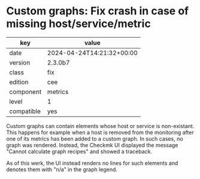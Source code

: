 [//]: # (werk v2)
# Custom graphs: Fix crash in case of missing host/service/metric

key        | value
---------- | ---
date       | 2024-04-24T14:21:32+00:00
version    | 2.3.0b7
class      | fix
edition    | cee
component  | metrics
level      | 1
compatible | yes

Custom graphs can contain elements whose host or service is non-existant. This happens for example
when a host is removed from the monitoring after one of its metrics has been added to a custom
graph. In such cases, no graph was rendered. Instead, the Checkmk UI displayed the message "Cannot
calculate graph recipes" and showed a traceback.

As of this werk, the UI instead renders no lines for such elements and denotes them with "n/a" in
the graph legend.
